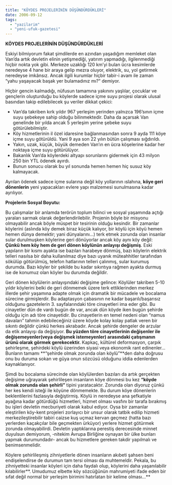 ```yaml
---
title: "KÖYDES PROJELERİNİN DÜŞÜNDÜRDÜKLERİ"
date: 2006-09-12
tags: 
  - "yazilarim"
  - "yeni-ufuk-gazetesi"
---
```


**KÖYDES PROJELERİNİN DÜŞÜNDÜRDÜKLERİ**

Eskiyi bilmiyorum fakat şimdilerde en azından yaşadığım memleket olan Van’da artık devletin elinin yetişmediği, yatırım yapmadığı, ilgilenmediği hiçbir nokta yok gibi. Merkeze uzaklığı 120 km’yi bulan ücra kesimlerde neredeyse 4 hane bir araya gelip mezra oluyor, elektrik, su, yol getirmek neredeyse imkânsız. Ancak ilgili kurumlar hiçbir tabir-i avam ile zaman “yahu yaşayacak başak yer bulamadınız mı?“ demiyor.

Hiçbir gencin kalmadığı, nüfusun tamamına yakınını yaşlılar, çocuklar ve gençlerin oluşturduğu bu köylerde sadece içme suyu projesi olarak ulusal basından takip edilebilecek şu veriler dikkat çekici:

- Van’da takriben kırk yıldır 967 yerleşim yerinden yalnızca 196’sının içme suyu şebekeye sahip olduğu bilinmektedir. Daha da açarsak Van genelinde bir yılda ancak 5 yerleşim yerine şebeke suyu götürülebilmiştir.
- Köy hizmetlerinin il özel idaresine bağlanmasından sonra 9 ayda 111 köye içme suyu götürüldü. Yani 9 aya son 22 yılın bütün çalışması sığdırıldı.
- Yakın, uzak, küçük, büyük demeden Van’ın en ücra köşelerine kadar her noktaya içme suyu götürülüyor.
- Bakanlık Van’da köylerdeki altyapı sorunlarını gidermek için 43 milyon 250 bin YTL ödenek ayırdı.
- Bunun sonucu olarak bu yıl sonunda hemen hemen hiç susuz köy kalmayacak.

Ayrılan ödenek sadece içme sularına değil köy yollarının ıslahına, **köye geri dönenlerin** yeni yapacakları evlere yapı malzemesi sunulmasına kadar ayrılıyor.

**Projelerin Sosyal Boyutu:**

Bu çalışmalar bir anlamda terörün toplum bilinci ve sosyal yaşamında açtığı yaraları sarmak olarak değerlendirilebilir. Projenin böyle bir misyonu olmayabilir ancak böyle müspet bir tesirinin olduğu kesindir. Bir zamanlar köylerini (aslında köy demek biraz küçük kalıyor, bir köylü için köyü hemen hemen dünya demektir; yani dünyalarını…) terk etmek zorunda olan insanlar sular durulmuşken köylerine geri dönüyorlar ancak köy aynı köy değil: **Çünkü hem köy hem de geri dönen köylünün anlayışı değişmiş**. Eski yapıların bir kısmı ayakta ise bazıları harabeye dönmüş, bazı köylerin elektrik telleri nasılsa bir daha kullanılmaz diye bazı uyanık müteahhitler tarafından sökülüp götürülmüş, telefon hatlarının telleri çalınmış, sular kurumuş durumda. Bazı köyler bir şekilde bu kadar sıkıntıya rağmen ayakta durmuş ise de konumuz olan köyler bu durumda değildir.

Geri dönen köylülerin anlayışındaki değişime gelince: Köylüler takriben 5-10 yıldır köylerini belki de geri dönmemek üzere terk ettiklerinden merkez illerde şehir yaşamına adapte olmak için dramatik bir mücadele ve bocalama sürecine girmişlerdir. Bu adaptasyon çabasının ne kadar başarılı/başarısız olduğunu gazetelerin 3. sayfalarındaki töre cinayetleri ima eder gibi. Bu cinayetler dün de vardı bugün de var, ancak dün köyde iken bugün şehirde olduğu için adı töre cinayetidir. Bu cinayetlerin en temel nedeni olan “namus davaları” tahmin edebileceğiniz üzere köyde kolay kolay patlak veren bir sıkıntı değildir çünkü herkes akrabadır. Ancak şehirde dengeler de arzular da etik anlayışı da değişiyor. **Bu yüzden töre cinayetlerinin değişenler ile değişemeyenler(veya değişmek istemeyenler) arasındaki çatışmanın ürünü olarak görmek gerekecektir.** Kapkaç, kültürel deformasyon, çarpık şehirleşme, şehirdeki köylü üzerinden siyasi veya ekonomik rant edinenler… Bunların tamamı **“şehirde olmak zorunda olan köylü”**den daha doğrusu onu bu duruma sokan ve güya onun sözcüsü olduğunu iddia edenlerden kaynaklanıyor.

Şimdi bu bocalama sürecinde olan köylülerden bazıları da artık gerçekten değişime uğrayarak şehirlileşen insanların köye dönmesi bu kez **“köyde olmak zorunda olan şehirli”** tipini yaratacaktır. Zorunda olan diyoruz çünkü her kes kendi isteği ile köyüne dönmemekte. Bu durum köye dönenlerin beklentilerini fazlasıyla değiştirmiş. Köylü in neredeyse ana şefkatiyle ayağına kadar götürdüğü hizmetleri, hizmet olması vasfını bir tarafa bırakmış bu işleri devletin mecburiyeti olarak kabul ediyor. Oysa bir zamanlar eleştirilen köy-kent projeleri zorlayıcı bir unsur olarak tatbik edilip hizmeti merkezileştirebilir tabiri caizse kuş uçmaz kervan geçmez (hatta bazı yerlerden kaçakçılar bile geçmekten ürküyor) yerlere hizmet götürmek zorunda olmayabilirdi. Devletin yaptıklarına perestiş derecesinde minnet duyulsun demiyorum, -nitekim Avrupa Birliğine oynayan bir ülke bunları yapmak durumundadır- ancak bu hizmetlere gereken takdir yapılmalı ve benimsenmelidir.

Köylere şehirlileşmiş zihniyetlerle dönen insanların akıbeti şahsen beni endişelendirse de durumun tam tersi olması da muhtemeldir. Pekala, bu zihniyetteki insanlar köyleri için daha faydalı olup, köylerini daha yaşanılabilir kılabilirler**. Umudumuz elbette köy sözcüğünün mahrumiyeti ifade eden bir sıfat değil normal bir yerleşim birimini hatırlatan bir kelime olması…**
